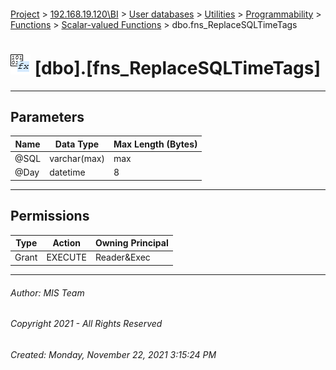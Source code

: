 #### 

[Project](../../../../../../index.md) > [192.168.19.120\\BI](../../../../../index.md) > [User databases](../../../../index.md) > [Utilities](../../../index.md) > [Programmability](../../index.md) > [Functions](../index.md) > [Scalar-valued Functions](Scalar-valued_Functions.md) > dbo.fns_ReplaceSQLTimeTags

# ![Scalar-valued Functions](../../../../../../Images/Function_Scalar32.png) [dbo].[fns_ReplaceSQLTimeTags]

---

## <a name="#parameters"></a>Parameters

| Name | Data Type | Max Length (Bytes) |
|---|---|---|
| @SQL | varchar(max) | max |
| @Day | datetime | 8 |


---

## <a name="#permissions"></a>Permissions

| Type | Action | Owning Principal |
|---|---|---|
| Grant | EXECUTE | Reader&Exec |


---

###### Author:  MIS Team

###### Copyright 2021 - All Rights Reserved

###### Created: Monday, November 22, 2021 3:15:24 PM

